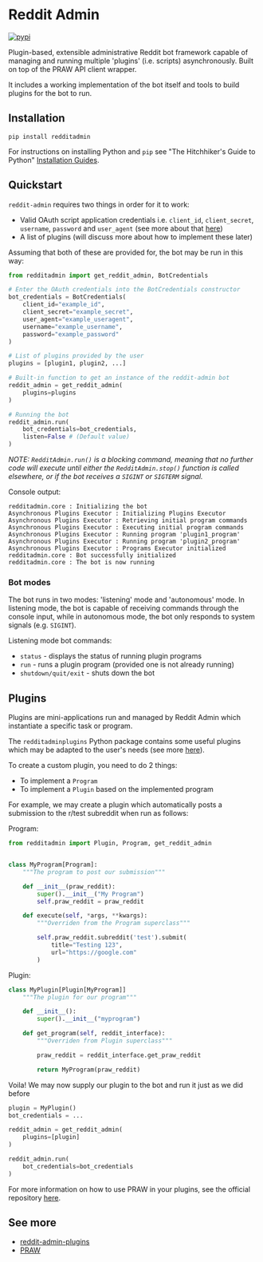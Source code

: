 # Reddit Admin

[![pypi](https://img.shields.io/pypi/v/redditadmin.svg)](https://pypi.org/project/redditadmin/)

Plugin-based, extensible administrative Reddit bot framework capable of managing and running multiple 'plugins' (i.e. scripts) asynchronously. Built on top of the PRAW API client wrapper.

It includes a working implementation of the bot itself and tools to build plugins for the bot to run.

## Installation

```console
pip install redditadmin
```

For instructions on installing Python and `pip` see "The Hitchhiker's Guide to Python"
[Installation Guides](https://docs.python-guide.org/en/latest/starting/installation/).

## Quickstart

`reddit-admin` requires two things in order for it to work:

-   Valid OAuth script application credentials i.e. `client_id`, `client_secret`, `username`, `password` and `user_agent` (see more about that [here](https://github.com/reddit-archive/reddit/wiki/OAuth2-Quick-Start-Example#first-steps))
-   A list of plugins (will discuss more about how to implement these later)

Assuming that both of these are provided for, the bot may be run in this way:

```py
from redditadmin import get_reddit_admin, BotCredentials

# Enter the OAuth credentials into the BotCredentials constructor
bot_credentials = BotCredentials(
    client_id="example_id",
    client_secret="example_secret",
    user_agent="example_useragent",
    username="example_username",
    password="example_password"
)

# List of plugins provided by the user
plugins = [plugin1, plugin2, ...]

# Built-in function to get an instance of the reddit-admin bot
reddit_admin = get_reddit_admin(
    plugins=plugins
)

# Running the bot
reddit_admin.run(
    bot_credentials=bot_credentials,
    listen=False # (Default value)
)
```

_NOTE: `RedditAdmin.run()` is a blocking command, meaning that no further code will execute until either the `RedditAdmin.stop()` function is called elsewhere, or if the bot receives a `SIGINT` or `SIGTERM` signal._

Console output:

```
redditadmin.core : Initializing the bot
Asynchronous Plugins Executor : Initializing Plugins Executor
Asynchronous Plugins Executor : Retrieving initial program commands
Asynchronous Plugins Executor : Executing initial program commands
Asynchronous Plugins Executor : Running program 'plugin1_program'
Asynchronous Plugins Executor : Running program 'plugin2_program'
Asynchronous Plugins Executor : Programs Executor initialized
redditadmin.core : Bot successfully initialized
redditadmin.core : The bot is now running
```

### Bot modes

The bot runs in two modes: 'listening' mode and 'autonomous' mode. In listening mode, the bot is capable of receiving commands through the console input, while in autonomous mode, the bot only responds to system signals (e.g. `SIGINT`).

Listening mode bot commands:

-   `status` - displays the status of running plugin programs
-   `run` - runs a plugin program (provided one is not already running)
-   `shutdown/quit/exit` - shuts down the bot

## Plugins

Plugins are mini-applications run and managed by Reddit Admin which instantiate a specific task or program.

The `redditadminplugins` Python package contains some useful plugins which may be adapted to the user's needs (see more [here](https://pypi.org/project/redditadminplugins/)).

To create a custom plugin, you need to do 2 things:

-   To implement a `Program`
-   To implement a `Plugin` based on the implemented program

For example, we may create a plugin which automatically posts a submission to the r/test subreddit when run as follows:

Program:

```py
from redditadmin import Plugin, Program, get_reddit_admin


class MyProgram[Program]:
    """The program to post our submission"""

    def __init__(praw_reddit):
        super().__init__("My Program")
        self.praw_reddit = praw_reddit

    def execute(self, *args, **kwargs):
        """Overriden from the Program superclass"""

        self.praw_reddit.subreddit('test').submit(
            title="Testing 123",
            url="https://google.com"
        )
```

Plugin:

```py
class MyPlugin[Plugin[MyProgram]]
    """The plugin for our program"""

    def __init__():
        super().__init__("myprogram")

    def get_program(self, reddit_interface):
        """Overriden from Plugin superclass"""

        praw_reddit = reddit_interface.get_praw_reddit

        return MyProgram(praw_reddit)
```

Voila! We may now supply our plugin to the bot and run it just as we did before

```py
plugin = MyPlugin()
bot_credentials = ...

reddit_admin = get_reddit_admin(
    plugins=[plugin]
)

reddit_admin.run(
    bot_credentials=bot_credentials
)
```

For more information on how to use PRAW in your plugins, see the official repository [here](https://github.com/praw-dev/praw).

## See more

-   [reddit-admin-plugins](https://github.com/Grod56/reddit-admin-plugins)
-   [PRAW](https://github.com/praw-dev/praw)
